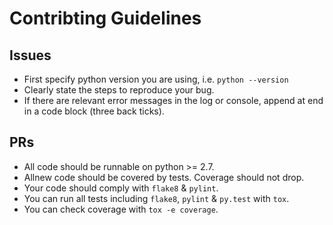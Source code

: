 # Contribting Guidelines

## Issues

- First specify python version you are using, i.e. `python --version`
- Clearly state the steps to reproduce your bug.
- If there are relevant error messages in the log or console,
append at end in a code block (three back ticks).

## PRs

- All code should be runnable on python >= 2.7.
- Allnew code should be covered by tests. Coverage should not drop.
- Your code should comply with `flake8` & `pylint`.
- You can run all tests including `flake8`, `pylint` & `py.test` with `tox`.
- You can check coverage with `tox -e coverage`.
